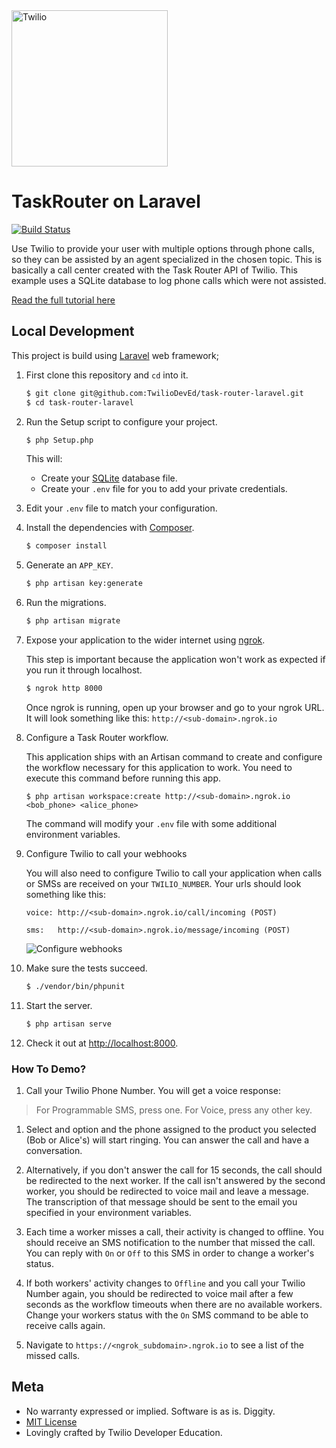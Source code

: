 <a href="https://www.twilio.com">
  <img src="https://static0.twilio.com/marketing/bundles/marketing/img/logos/wordmark-red.svg" alt="Twilio" width="250" />
</a>

# TaskRouter on Laravel

[![Build Status](https://travis-ci.org/TwilioDevEd/task-router-laravel.svg?branch=master)](https://travis-ci.org/TwilioDevEd/task-router-laravel)

Use Twilio to provide your user with multiple options through phone calls, so
they can be assisted by an agent specialized in the chosen topic. This is
basically a call center created with the Task Router API of Twilio. This example
uses a SQLite database to log phone calls which were not assisted.

[Read the full tutorial here](//www.twilio.com/docs/tutorials/walkthrough/task-router/php/laravel)

## Local Development

This project is build using [Laravel](http://laravel.com/) web framework;

1. First clone this repository and `cd` into it.

   ```bash
   $ git clone git@github.com:TwilioDevEd/task-router-laravel.git
   $ cd task-router-laravel
   ```

1. Run the Setup script to configure your project.

   ```bash
   $ php Setup.php
   ```
   This will:
   * Create your [SQLite](https://www.sqlite.org/) database file.
   * Create your `.env` file for you to add your private credentials.

1. Edit your `.env` file to match your configuration.

1. Install the dependencies with [Composer](https://getcomposer.org/).

   ```bash
   $ composer install
   ```

1. Generate an `APP_KEY`.

   ```bash
   $ php artisan key:generate
   ```

1. Run the migrations.

   ```bash
   $ php artisan migrate
   ```

1. Expose your application to the wider internet using [ngrok](http://ngrok.com).

   This step is important because the application won't work as expected
   if you run it through localhost.

   ```bash
   $ ngrok http 8000
   ```

   Once ngrok is running, open up your browser and go to your ngrok URL. It will
   look something like this: `http://<sub-domain>.ngrok.io`

1. Configure a Task Router workflow.

   This application ships with an Artisan command to create and configure the workflow
   necessary for this application to work. You need to execute this command before running
   this app.

   ```
   $ php artisan workspace:create http://<sub-domain>.ngrok.io <bob_phone> <alice_phone>
   ```

   The command will modify your `.env` file with some additional environment variables.

1. Configure Twilio to call your webhooks

   You will also need to configure Twilio to call your application when calls or SMSs are received on your `TWILIO_NUMBER`. Your urls should look something like this:

   ```
   voice: http://<sub-domain>.ngrok.io/call/incoming (POST)

   sms:   http://<sub-domain>.ngrok.io/message/incoming (POST)
   ```

   ![Configure webhooks](http://howtodocs.s3.amazonaws.com/twilio-number-config-all-med.gif)

1. Make sure the tests succeed.

   ```bash
   $ ./vendor/bin/phpunit
   ```

1. Start the server.

   ```bash
   $ php artisan serve
   ```

1. Check it out at [http://localhost:8000](http://localhost:8000).

### How To Demo?

1. Call your Twilio Phone Number. You will get a voice response:

  > For Programmable SMS, press one.
  For Voice, press any other key.

1. Select and option and the phone assigned to the product you selected (Bob or Alice's)
   will start ringing. You can answer the call and have a conversation.

1. Alternatively, if you don't answer the call for 15 seconds, the call should be
   redirected to the next worker. If the call isn't answered by the second worker,
   you should be redirected to voice mail and leave a message. The transcription
   of that message should be sent to the email you specified in your environment variables.

1. Each time a worker misses a call, their activity is changed to offline. You should
   receive an SMS notification to the number that missed the call. You can reply
   with `On` or `Off` to this SMS in order to change a worker's status.

1. If both workers' activity changes to `Offline` and you call your Twilio Number again,
   you should be redirected to voice mail after a few seconds as the workflow timeouts
   when there are no available workers. Change your workers status with the `On`
   SMS command to be able to receive calls again.

1. Navigate to `https://<ngrok_subdomain>.ngrok.io` to see a list of the missed calls.

## Meta

* No warranty expressed or implied. Software is as is. Diggity.
* [MIT License](http://www.opensource.org/licenses/mit-license.html)
* Lovingly crafted by Twilio Developer Education.
